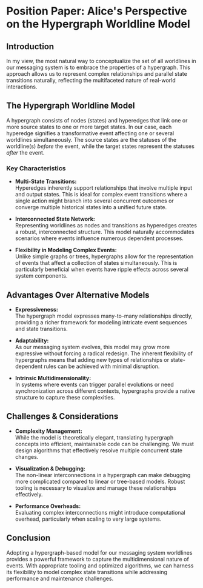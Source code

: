 # Position Paper: Alice's Perspective on the Hypergraph Worldline Model

## Introduction

In my view, the most natural way to conceptualize the set of all worldlines
in our messaging system is to embrace the properties of a hypergraph. This
approach allows us to represent complex relationships and parallel state
transitions naturally, reflecting the multifaceted nature of real-world
interactions.

## The Hypergraph Worldline Model

A hypergraph consists of nodes (states) and hyperedges that link one or more
source states to one or more target states. In our case, each hyperedge
signifies a transformative event affecting one or several worldlines
simultaneously. The source states are the statuses of the worldline(s) *before*
the event, while the target states represent the statuses *after* the event.

### Key Characteristics

- **Multi-State Transitions:**  
  Hyperedges inherently support relationships that involve multiple
  input and output states. This is ideal for complex event transitions where a
  single action might branch into several concurrent outcomes or converge
  multiple historical states into a unified future state.

- **Interconnected State Network:**  
  Representing worldlines as nodes and transitions as hyperedges creates a
  robust, interconnected structure. This model naturally accommodates
  scenarios where events influence numerous dependent processes.

- **Flexibility in Modeling Complex Events:**  
  Unlike simple graphs or trees, hypergraphs allow for the representation of
  events that affect a collection of states simultaneously. This is
  particularly beneficial when events have ripple effects across several system
  components.

## Advantages Over Alternative Models

- **Expressiveness:**  
  The hypergraph model expresses many-to-many relationships directly,
  providing a richer framework for modeling intricate event sequences and
  state transitions.

- **Adaptability:**  
  As our messaging system evolves, this model may grow more expressive
  without forcing a radical redesign. The inherent flexibility of hypergraphs
  means that adding new types of relationships or state-dependent rules can be
  achieved with minimal disruption.

- **Intrinsic Multidimensionality:**  
  In systems where events can trigger parallel evolutions or need
  synchronization across different contexts, hypergraphs provide a native
  structure to capture these complexities.

## Challenges & Considerations

- **Complexity Management:**  
  While the model is theoretically elegant, translating hypergraph
  concepts into efficient, maintainable code can be challenging. We must design
  algorithms that effectively resolve multiple concurrent state changes.

- **Visualization & Debugging:**  
  The non-linear interconnections in a hypergraph can make debugging more
  complicated compared to linear or tree-based models. Robust tooling is
  necessary to visualize and manage these relationships effectively.

- **Performance Overheads:**  
  Evaluating complex interconnections might introduce computational overhead,
  particularly when scaling to very large systems.

## Conclusion

Adopting a hypergraph-based model for our messaging system worldlines provides
a powerful framework to capture the multidimensional nature of events. With
appropriate tooling and optimized algorithms, we can harness its flexibility
to model complex state transitions while addressing performance and
maintenance challenges.
